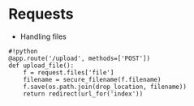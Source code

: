 Requests
========

- Handling files

<!--  -->

	#!python
	@app.route('/upload', methods=['POST'])
	def upload_file():
		f = request.files['file']
		filename = secure_filename(f.filename)
		f.save(os.path.join(drop_location, filename))
		return redirect(url_for('index'))